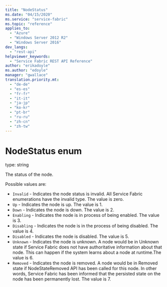 ```yaml
---
title: "NodeStatus"
ms.date: "04/15/2020"
ms.service: "service-fabric"
ms.topic: "reference"
applies_to: 
  - "Azure"
  - "Windows Server 2012 R2"
  - "Windows Server 2016"
dev_langs: 
  - "rest-api"
helpviewer_keywords: 
  - "Service Fabric REST API Reference"
author: "erikadoyle"
ms.author: "edoyle"
manager: "gwallace"
translation.priority.mt: 
  - "de-de"
  - "es-es"
  - "fr-fr"
  - "it-it"
  - "ja-jp"
  - "ko-kr"
  - "pt-br"
  - "ru-ru"
  - "zh-cn"
  - "zh-tw"
---
```

# NodeStatus enum

type: string

The status of the node.

Possible values are: 

  - `Invalid` - Indicates the node status is invalid. All Service Fabric enumerations have the invalid type. The value is zero.
  - `Up` - Indicates the node is up. The value is 1.
  - `Down` - Indicates the node is down. The value is 2.
  - `Enabling` - Indicates the node is in process of being enabled. The value is 3.
  - `Disabling` - Indicates the node is in the process of being disabled. The value is 4.
  - `Disabled` - Indicates the node is disabled. The value is 5.
  - `Unknown` - Indicates the node is unknown. A node would be in Unknown state if Service Fabric does not have authoritative information about that node. This can happen if the system learns about a node at runtime.The value is 6.
  - `Removed` - Indicates the node is removed. A node would be in Removed state if NodeStateRemoved API has been called for this node. In other words, Service Fabric has been informed that the persisted state on the node has been permanently lost. The value is 7.

